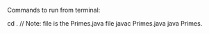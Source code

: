 Commands to run from terminal:

cd <File directory>. // Note: file is the Primes.java file
  javac Primes.java
  java Primes.
